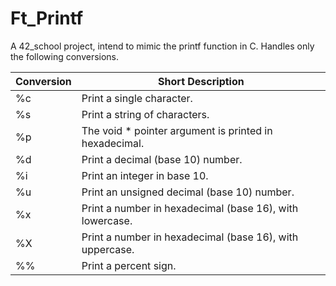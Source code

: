 # Ft_Printf

A 42_school project, intend to mimic the printf function in C. Handles only the following conversions.

| Conversion | Short Description                                                                             |
|------------|-----------------------------------------------------------------------------------------------|
| %c         | Print a single character.                                                                     |
| %s         | Print a string of characters.                                                                 |
| %p         | The void * pointer argument is printed in hexadecimal.                                        |
| %d         | Print a decimal (base 10) number.                                                             |
| %i         | Print an integer in base 10.                                                                  |
| %u         | Print an unsigned decimal (base 10) number.                                                   |
| %x         | Print a number in hexadecimal (base 16), with lowercase.                                      |
| %X         | Print a number in hexadecimal (base 16), with uppercase.                                      |
| %%         | Print a percent sign.                                                                         |

